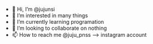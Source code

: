 - 👋 Hi, I’m @jujunsi
- 👀 I’m interested in many things
- 🌱 I’m currently learning programation
- 💞️ I’m looking to collaborate on nothing
- 📫 How to reach me @juju_pnss --> instagram account

<!---
jujunsi/jujunsi is a ✨ special ✨ repository because its `README.md` (this file) appears on your GitHub profile.
You can click the Preview link to take a look at your changes.
--->
